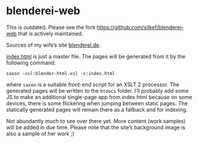 # blenderei-web

This is outdated. Please see the fork https://github.com/silkef/blenderei-web that is actively maintained.

Sources of my wife’s site [blenderei.de](http://www.blenderei.de). 

[index.html](index.html) is just a master file. The pages will be generated from it by the following command:

    saxon -xsl:blender-html.xsl -s:index.html
    
where ```saxon``` is a suitable front-end script for an XSLT 2 processor. The generated pages will be written to 
the ```htdocs``` folder. I’ll probably add some JS to make an additional single-page app from index.html because 
on some devices, there is some flickering when jumping between static pages. The statically generated pages will 
remain there as a fallback and for indexing.

Not abundantly much to see over there yet. More content (work samples) will be added in due time. Please note 
that the site’s background image is also a sample of her work ;)
